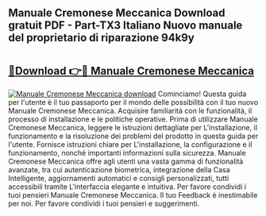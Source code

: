 ## Manuale Cremonese Meccanica Download gratuit PDF - Part-TX3 Italiano Nuovo manuale del proprietario di riparazione 94k9y

# <h2><a href="http://dfbrmsv.blite.top/?on=Manuale+Cremonese+Meccanica">🔗Download 👉🔴 Manuale Cremonese Meccanica</a></h2>

[![Manuale Cremonese Meccanica download](https://i.imgur.com/lujVjoI.png)](http://dfbrmsv.blite.top/?on=Manuale+Cremonese+Meccanica)
Cominciamo! Questa guida per l'utente è il tuo passaporto per il mondo delle possibilità con il tuo nuovo Manuale Cremonese Meccanica. Acquisire familiarità con le funzionalità, il processo di installazione e le politiche operative. Prima di utilizzare Manuale Cremonese Meccanica, leggere le istruzioni dettagliate per L'installazione, il funzionamento e la risoluzione dei problemi del prodotto in questa guida per l'utente. Fornisce istruzioni chiare per L'installazione, la configurazione e il funzionamento, nonché importanti informazioni sulla sicurezza. Manuale Cremonese Meccanica offre agli utenti una vasta gamma di funzionalità avanzate, tra cui autenticazione biometrica, integrazione della Casa Intelligente, aggiornamenti automatici e consigli personalizzati, tutti accessibili tramite L'interfaccia elegante e intuitiva. Per favore condividi i tuoi pensieri Manuale Cremonese Meccanica. Il tuo Feedback è inestimabile per noi. Per favore condividi i tuoi pensieri e suggerimenti.
